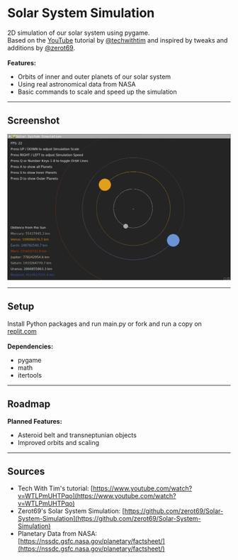 # Solar System Simulation
2D simulation of our solar system using pygame. \
Based on the [YouTube](https://www.youtube.com/watch?v=WTLPmUHTPqo) tutorial by [@techwithtim](https://github.com/techwithtim/Python-Planet-Simulation) 
and inspired by tweaks and additions by [@zerot69](https://github.com/zerot69/Solar-System-Simulation). 
 \
  \
 **Features:**
 - Orbits of inner and outer planets of our solar system
 - Using real astronomical data from NASA
 - Basic commands to scale and speed up the simulation 

---

## Screenshot

![screenshot.png](https://raw.githubusercontent.com/kuranez/Solar-System-Simulation/main/screenshot/Screenshot.png)

---

## Setup
Install Python packages and run main.py or fork and run a copy on [replit.com](https://replit.com/@kuranez/Solar-System-Simulation#main.py) \
 \
**Dependencies:**
- pygame
- math
- itertools

---

## Roadmap
**Planned Features:**
- Asteroid belt and transneptunian objects
- Improved orbits and scaling

---

## Sources

- Tech With Tim's tutorial: [https://www.youtube.com/watch?v=WTLPmUHTPqo](https://www.youtube.com/watch?v=WTLPmUHTPqo)
- Zerot69's Solar System Simulation: [https://github.com/zerot69/Solar-System-Simulation](https://github.com/zerot69/Solar-System-Simulation)
- Planetary Data from NASA: [https://nssdc.gsfc.nasa.gov/planetary/factsheet/](https://nssdc.gsfc.nasa.gov/planetary/factsheet/)
